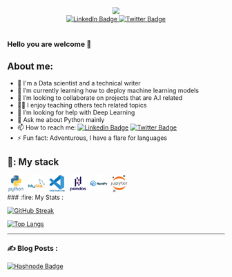 <div id="header" align="center">
  <img src="https://media.giphy.com/media/n6mEMqAuYOQ8l8qcEE/giphy.gif" width="300"/>
  <div id="badges">
    <a href="https://www.linkedin.com/in/flora-oladipupo/">
      <img src="https://img.shields.io/badge/LinkedIn-blue?style=for-the-badge&logo=linkedin&logoColor=white" alt="LinkedIn Badge"/>
    </a>
    <a href="https://twitter.com/flora_oladipupo">
      <img src="https://img.shields.io/badge/Twitter-blue?style=for-the-badge&logo=twitter&logoColor=white" alt="Twitter Badge"/>
    </a>
  </div>
  <img src="https://komarev.com/ghpvc/?username=shashacode&style=flat-square&color=blue" alt=""/>
</div>

### Hello you are welcome 👋
## About me:


- 🔭 I'm a Data scientist and a technical writer
- 🌱 I’m currently learning how to deploy machine learning models
- 👯 I’m looking to collaborate on projects that are A.I related 
- 🧑‍🏫 I enjoy teaching others tech related topics
- 🤔 I’m looking for help with Deep Learning
- 💬 Ask me about Python mainly 
- 📫 How to reach me: [![Linkedin Badge](https://img.shields.io/badge/-LinkedIn-blue?style=flat&logo=Linkedin&logoColor=white)](https://www.linkedin.com/in/flora-oladipupo) [![Twitter Badge](https://img.shields.io/badge/Twitter-blue?style=for-the-badge&logo=twitter&logoColor=white)](https://twitter.com/flora_oladipupo)
- ⚡ Fun fact: Adventurous, I have a flare for languages

## 🧰: My stack
<div>
  <img src="https://github.com/devicons/devicon/blob/master/icons/python/python-original-wordmark.svg" title="Python"  alt="Python" width="40" height="40"/>&nbsp;
  <img src="https://github.com/devicons/devicon/blob/master/icons/mysql/mysql-original-wordmark.svg" title="MySQL"  alt="MySQL" width="40" height="40"/>&nbsp;
  <img src="https://github.com/devicons/devicon/blob/master/icons/vscode/vscode-original-wordmark.svg" title="Vscode"  alt="Vscode" width="40" height="40"/>&nbsp;
  <img src="https://github.com/devicons/devicon/blob/master/icons/pandas/pandas-original-wordmark.svg" title="Pandas"  alt="Pandas" width="40" height="40"/>&nbsp;
  <img src="https://github.com/devicons/devicon/blob/master/icons/numpy/numpy-original-wordmark.svg" title="Numpy"  alt="Numpy" width="40" height="40"/>&nbsp;
  <img src="https://github.com/devicons/devicon/blob/master/icons/jupyter/jupyter-original-wordmark.svg" title="Jupyter"  alt="Jupyter" width="40" height="40"/>&nbsp;
  
 </div>
### :fire: My Stats :

[![GitHub Streak](http://github-readme-streak-stats.herokuapp.com?user=shashacode&theme=dark)](https://git.io/streak-stats)

[![Top Langs](https://github-readme-stats.vercel.app/api/top-langs/?username=shashacode&layout=compact&theme=vision-friendly-dark)](https://github.com/anuraghazra/github-readme-stats)


---

### :writing_hand: Blog Posts :
[![Hashnode Badge](https://img.shields.io/badge/-Hashnode-black?style=flat&logo=Hashnode&logoColor=white)](https://hashnode.com/@shasha-writes)
